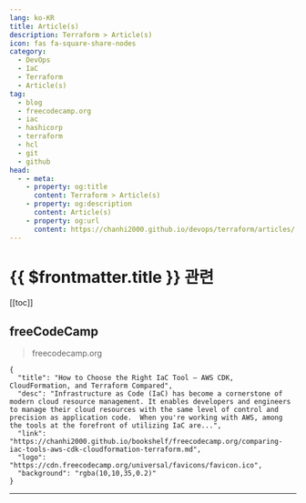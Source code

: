 ```yaml
---
lang: ko-KR
title: Article(s)
description: Terraform > Article(s)
icon: fas fa-square-share-nodes
category:
  - DevOps
  - IaC
  - Terraform
  - Article(s)
tag: 
  - blog
  - freecodecamp.org
  - iac
  - hashicorp
  - terraform
  - hcl
  - git
  - github
head:
  - - meta:
    - property: og:title
      content: Terraform > Article(s)
    - property: og:description
      content: Article(s)
    - property: og:url
      content: https://chanhi2000.github.io/devops/terraform/articles/
---
```


# {{ $frontmatter.title }} 관련

<SiteInfo
  name="freeCodeCamp Programming Tutorials: Python, JavaScript, Git & More"
  desc="Browse thousands of programming tutorials written by experts. Learn Web Development, Data Science, DevOps, Security, and get developer career advice."
  url="https://freecodecamp.org/news/"
  logo="https://cdn.freecodecamp.org/universal/favicons/favicon.ico"
  preview="https://cdn.freecodecamp.org/platform/universal/fcc_meta_1920X1080-indigo.png"/>

[[toc]]

## <VPIcon icon="fa-brands fa-free-code-camp"/>freeCodeCamp

> freecodecamp.org

```component VPCard
{
  "title": "How to Choose the Right IaC Tool – AWS CDK, CloudFormation, and Terraform Compared",
  "desc": "Infrastructure as Code (IaC) has become a cornerstone of modern cloud resource management. It enables developers and engineers to manage their cloud resources with the same level of control and precision as application code.  When you're working with AWS, among the tools at the forefront of utilizing IaC are...",
  "link": "https://chanhi2000.github.io/bookshelf/freecodecamp.org/comparing-iac-tools-aws-cdk-cloudformation-terraform.md",
  "logo": "https://cdn.freecodecamp.org/universal/favicons/favicon.ico",
  "background": "rgba(10,10,35,0.2)"
}
```

---

<TagLinks />